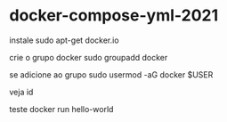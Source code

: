 # docker-compose-yml-2021

instale
sudo apt-get docker.io

crie o grupo docker
sudo groupadd docker

se adicione ao grupo
sudo usermod -aG docker $USER

veja
id

teste
docker run hello-world
